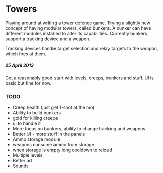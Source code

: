# Towers

Playing around at writing a tower defence game. Trying a slightly new concept of having modular towers, called bunkers. A bunker can have different modules installed to alter its capabilities. Currently bunkers support a tracking device and a weapon.

Tracking devices handle target selection and relay targets to the weapon, which fires at them.

##### 25 April 2013

Got a reasonably good start with levels, creeps, bunkers and stuff. UI is basic but fine for now.


### TODO

 - Creep health (just get 1-shot at the mo)
 - Ability to build bunkers
  - gold for killing creeps
  - ui to handle it
 - More focus on bunkers, ability to change tracking and weapons
 - Better UI - more stuff in the panels
 - Ammo storage module
  - weapons consume ammo from storage
  - when storage is empty long cooldown to reload
 - Multiple levels
 - Better art
 - Sounds
